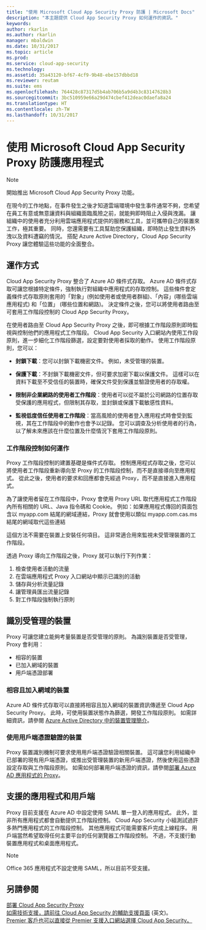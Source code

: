 ```yaml
---
title: "使用 Microsoft Cloud App Security Proxy 防護 | Microsoft Docs"
description: "本主題提供 Cloud App Security Proxy 如何運作的資訊。"
keywords: 
author: rkarlin
ms.author: rkarlin
manager: mbaldwin
ms.date: 10/31/2017
ms.topic: article
ms.prod: 
ms.service: cloud-app-security
ms.technology: 
ms.assetid: 35a43120-bf67-4cf9-9b48-ebe157dbbd18
ms.reviewer: reutam
ms.suite: ems
ms.openlocfilehash: 764428c87317d5b4ab706b5a9d4b3c83147628b3
ms.sourcegitcommit: 3bc510959e66a29d474cbef412deac0daefa8a24
ms.translationtype: HT
ms.contentlocale: zh-TW
ms.lasthandoff: 10/31/2017
---
```

# <a name="protect-apps-with-microsoft-cloud-app-security-proxy"></a>使用 Microsoft Cloud App Security Proxy 防護應用程式

> [!NOTE]
> 開始推出 Microsoft Cloud App Security Proxy 功能。

在現今的工作地點，在事件發生之後才知道雲端環境中發生事件通常不夠，您希望在員工有意或無意讓資料與組織面臨風險之前，就能夠即時阻止入侵與洩漏。 讓組織中的使用者充分利用雲端應用程式提供的服務和工具，並可攜帶自己的裝置來工作，極其重要。 同時，您還需要有工具幫助您保護組織，即時防止發生資料外洩以及資料遭竊的情況。 搭配 Azure Active Directory，Cloud App Security Proxy 讓您體驗這些功能的全面整合。

## <a name="how-it-works"></a>運作方式

Cloud App Security Proxy 整合了 Azure AD 條件式存取。 Azure AD 條件式存取可讓您根據特定條件，強制執行對組織中應用程式的存取控制。 這些條件會定義條件式存取原則套用的「對象」(例如使用者或使用者群組)、「內容」(哪些雲端應用程式) 和「位置」 (哪些位置和網路)。 決定條件之後，您可以將使用者路由至可套用工作階段控制的 Cloud App Security Proxy。

在使用者路由至 Cloud App Security Proxy 之後，即可根據工作階段原則即時監視與控制他們的應用程式工作階段。 Cloud App Security 入口網站內使用工作段原則，進一步細化工作階段篩選，設定要對使用者採取的動作。 使用工作階段原則，您可以：

-   **封鎖下載**：您可以封鎖下載機密文件。 例如，未受管理的裝置。

-   **保護下載**：不封鎖下載機密文件，但可要求加密下載以保護文件。 這樣可以在資料下載至不受信任的裝置時，確保文件受到保護並驗證使用者的存取權。 

-   **限制非企業網路的使用者工作階段**：使用者可以從不屬於公司網路的位置存取受保護的應用程式，但限制其存取，並封鎖或保護下載敏感性資料。

-   **監視低度信任使用者工作階段**：當高風險的使用者登入應用程式時會受到監視，其在工作階段中的動作也會予以記錄。 您可以調查及分析使用者的行為，以了解未來應該在什麼位置及什麼情況下套用工作階段原則。 

### <a name="how-session-control-works"></a>工作階段控制如何運作

Proxy 工作階段控制的建置基礎是條件式存取。 控制應用程式存取之後，您可以將使用者工作階段重新導向至 Proxy 的工作階段控制，而不是直接導向至應用程式。 從此之後，使用者的要求和回應都會先經過 Proxy，而不是直接進入應用程式。

為了讓使用者留在工作階段中，Proxy 會使用 Proxy URL 取代應用程式工作階段內所有相關的 URL、Java 指令碼和 Cookie。 例如：如果應用程式傳回的頁面包含以 myapp.com 結尾的網域連結，Proxy 就會使用以類似 myapp.com.cas.ms 結尾的網域取代這些連結 

這個方法不需要在裝置上安裝任何項目。 這非常適合用來監視未受管理裝置的工作階段。 

透過 Proxy 導向工作階段之後，Proxy 就可以執行下列作業：
1. 檢查使用者活動的流量
3. 在雲端應用程式 Proxy 入口網站中顯示已識別的活動
2. 儲存與分析流量記錄
3. 讓管理員匯出流量記錄
4. 對工作階段強制執行原則

## <a name="managed-device-identification"></a>識別受管理的裝置

Proxy 可讓您建立能夠考量裝置是否受管理的原則。 為識別裝置是否受管理，Proxy 會利用：

-   相容的裝置 
-   已加入網域的裝置 
-   用戶端憑證部署
 
 
### <a name="compliant-and-domain-joined-devices"></a>相容且加入網域的裝置
Azure AD 條件式存取可以直接將相容且加入網域的裝置資訊傳遞至 Cloud App Security Proxy。 此時，可使用裝置狀態作為篩選，開發工作階段原則。
如需詳細資訊，請參閱 [Azure Active Directory 中的裝置管理簡介](https://docs.microsoft.com/azure/active-directory/device-management-introduction)。 

### <a name="client-certificate-authenticated-devices"></a>使用用戶端憑證驗證的裝置

Proxy 裝置識別機制可要求使用用戶端憑證驗證相關裝置。 這可讓您利用組織中已部署的現有用戶端憑證，或推出受管理裝置的新用戶端憑證，然後使用這些憑證設定存取與工作階段原則。 如需如何部署用戶端憑證的資訊，請參閱[部署 Azure AD 應用程式的 Proxy](proxy-deployment-aad.md)。
 
## <a name="supported-apps-and-clients"></a>支援的應用程式和用戶端

Proxy 目前支援在 Azure AD 中設定使用 SAML 單一登入的應用程式。 此外，並非所有應用程式都會自動提供工作階段控制。 Cloud App Security 小組測試過許多熱門應用程式的工作階段控制。 其他應用程式可能需要客戶完成上線程序。
用戶端當然希望取得任何主要平台的任何瀏覽器工作階段控制。 不過，不支援行動裝置應用程式和桌面應用程式。 

> [!NOTE]
> Office 365 應用程式不設定使用 SAML，所以目前不受支援。

## <a name="see-also"></a>另請參閱  
[部署 Cloud App Security Proxy](proxy-deployment-aad.md)   
[如需技術支援，請前往 Cloud App Security 的輔助支援頁面](http://support.microsoft.com/oas/default.aspx?prid=16031)  \(英文\)。  
[Premier 客戶也可以直接從 Premier 支援入口網站選擇 Cloud App Security。](https://premier.microsoft.com/)  
  


